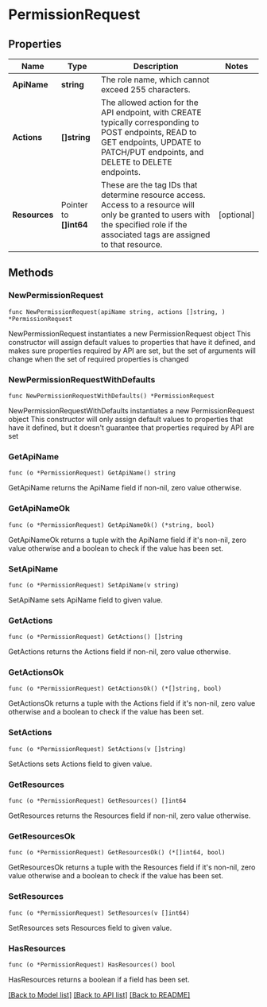 # PermissionRequest

## Properties

Name | Type | Description | Notes
------------ | ------------- | ------------- | -------------
**ApiName** | **string** | The role name, which cannot exceed 255 characters. | 
**Actions** | **[]string** | The allowed action for the API endpoint, with CREATE typically corresponding to POST endpoints, READ to GET endpoints, UPDATE to PATCH/PUT endpoints, and DELETE to DELETE endpoints. | 
**Resources** | Pointer to **[]int64** | These are the tag IDs that determine resource access. Access to a resource will only be granted to users with the specified role if the associated tags are assigned to that resource. | [optional] 

## Methods

### NewPermissionRequest

`func NewPermissionRequest(apiName string, actions []string, ) *PermissionRequest`

NewPermissionRequest instantiates a new PermissionRequest object
This constructor will assign default values to properties that have it defined,
and makes sure properties required by API are set, but the set of arguments
will change when the set of required properties is changed

### NewPermissionRequestWithDefaults

`func NewPermissionRequestWithDefaults() *PermissionRequest`

NewPermissionRequestWithDefaults instantiates a new PermissionRequest object
This constructor will only assign default values to properties that have it defined,
but it doesn't guarantee that properties required by API are set

### GetApiName

`func (o *PermissionRequest) GetApiName() string`

GetApiName returns the ApiName field if non-nil, zero value otherwise.

### GetApiNameOk

`func (o *PermissionRequest) GetApiNameOk() (*string, bool)`

GetApiNameOk returns a tuple with the ApiName field if it's non-nil, zero value otherwise
and a boolean to check if the value has been set.

### SetApiName

`func (o *PermissionRequest) SetApiName(v string)`

SetApiName sets ApiName field to given value.


### GetActions

`func (o *PermissionRequest) GetActions() []string`

GetActions returns the Actions field if non-nil, zero value otherwise.

### GetActionsOk

`func (o *PermissionRequest) GetActionsOk() (*[]string, bool)`

GetActionsOk returns a tuple with the Actions field if it's non-nil, zero value otherwise
and a boolean to check if the value has been set.

### SetActions

`func (o *PermissionRequest) SetActions(v []string)`

SetActions sets Actions field to given value.


### GetResources

`func (o *PermissionRequest) GetResources() []int64`

GetResources returns the Resources field if non-nil, zero value otherwise.

### GetResourcesOk

`func (o *PermissionRequest) GetResourcesOk() (*[]int64, bool)`

GetResourcesOk returns a tuple with the Resources field if it's non-nil, zero value otherwise
and a boolean to check if the value has been set.

### SetResources

`func (o *PermissionRequest) SetResources(v []int64)`

SetResources sets Resources field to given value.

### HasResources

`func (o *PermissionRequest) HasResources() bool`

HasResources returns a boolean if a field has been set.


[[Back to Model list]](../README.md#documentation-for-models) [[Back to API list]](../README.md#documentation-for-api-endpoints) [[Back to README]](../README.md)


